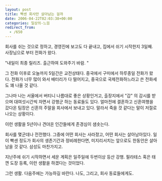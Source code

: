 ```yaml
---
layout: post
title: 빡센 회사만 살아남는 걸까
date: 2006-04-22T02:03:38+00:00
categories: 일상의-느낌
redirect_from:
  - /650
---
```


회사를 쉬는 것으로 정하고, 경영진에 보고도 다 끝내고, 집에서 쉬기 시작한지 3일째. 사장님으로 부터 전화가 왔다.

"내일이 최종 릴리즈. 출근하여 도와주기 바람. "

그 전화 이후로 오늘까지 5일간은 교전상태다. 중국에서 구미에서 하루종일 전화가 왔다. 전화가 너무 많이 와서 배터리가 다 떨어지고, 중국으로 국제전화하느라고 쓴 전화세도 꽤 나올 것 같다.

그나마 나는 서울에서 버티니 나름대로 좋은 상황인거고, 출장지에서 "갑" 의 감시를 받으며 대여섯시간씩 자면서 강행군 하는 동료들도 있다. 얼마전에 결혼하고 신혼여행을 갔다온 팀장은 신혼의 주말을 회사에서 보내고 있다. 말라서 죽을 것 같다는 말이 저절로 나오는 상황이다.

이런 생활을 5년이나 견뎌온 인간들에게 존경심이 샘솟는다.

회사를 몇군데나 전전했다. 그중에 어떤 회사는 사라졌고, 어떤 회사는 살아남아있다. 일이 빡센 정도가 회사의 생존기간과 정비례한다면, 미지리서치는 앞으로도 한동안은 살아남을 것 같다. 삼성도 마찬가지고.

지난주에 쉬기 시작하면서 세운 계획은 일주일에 두번이상 등산 강행. 필라테스 혹은 태껸 도장 등록, 이런 생활을 하겠다는 것이었다.

그런 생활. 다음주에는 가능하길 바란다. 나도, 그리고, 회사 동료들에게도.
